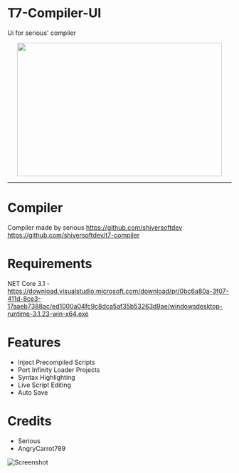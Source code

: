 # T7-Compiler-UI
Ui for serious' compiler 

<p align="center">
  <img width="460" height="300" src="https://github.com/ssnob/T7-Compiler-UI/blob/main/Idea/Assets/logo.png">
</p>

---
# Compiler
Compiler made by serious
https://github.com/shiversoftdev
https://github.com/shiversoftdev/t7-compiler

# Requirements
NET Core 3.1 - https://download.visualstudio.microsoft.com/download/pr/0bc6a80a-3f07-411d-8ce3-17aaeb7388ac/ed1000a04fc9c8dca5af35b53263d9ae/windowsdesktop-runtime-3.1.23-win-x64.exe

# Features
* Inject Precompiled Scripts
* Port Infinity Loader Projects
* Syntax Highlighting
* Live Script Editing
* Auto Save

# Credits
* Serious
* AngryCarrot789 

![Screenshot](https://github.com/ssnob/T7-Compiler-UI/blob/main/UI.png)
